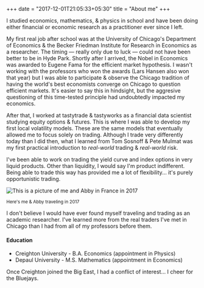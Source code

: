 +++
date = "2017-12-01T21:05:33+05:30"
title = "About me"
+++

I studied economics, mathematics, &amp; physics in school and have been doing either financial or economic research as a practitioner ever
since I left.

My first real job after school was at the University of Chicago's Department of Economics &amp; the Becker Friedman Institute for Research in Economics
as a researcher. The timing &#8212; really only due to luck &#8212; could not have been better to be in Hyde Park.
Shortly after I arrived, the Nobel in Economics was awarded to Eugene Fama for the efficient market hypothesis. 
I wasn't working with the professors who won the awards (Lars Hansen also won that year) but I was 
able to participate &amp; observe the Chicago tradition of having the world's best economists converge on Chicago to question efficient markets. 
It's easier to say this in hindsight, but the aggresive questioning of this time-tested principle had undoubtedly impacted my economics.

After that, I worked at tastytrade &amp; tastyworks as a financial data scientist studying equity options &amp; futures. 
This is where I was able to develop my first local volatility models. 
These are the same models that eventually allowed me to focus solely on trading.
Although I trade very differently today than I did then, what I learned from Tom Sosnoff &amp; Pete Mulmat was my first practical introduction 
to *real-world* trading &amp; *real-world* risk.

I've been able to work on trading the yield curve and index options in very liquid products. Other than liquidity, I would say I'm product
indifferent. Being able to trade this way has provided me a lot of flexibility... it's purely opportunistic trading.

![This is a picture of me and Abby in France in 2017][1]

<sup>Here's me &amp; Abby traveling in 2017</sup>

I don't believe I would have ever found myself traveling and trading as an academic researcher. I've learned more from the real traders
I've met in Chicago than I had from all of my professors before them. 


#### Education

* Creighton University - B.A. Economics (appointment in Physics)
* Depaul University - M.S. Mathematics (appointment in Economics)

Once Creighton joined the Big East, I had a conflict of interest... I cheer for the Bluejays.


[1]: /img/jared.resized.JPG

